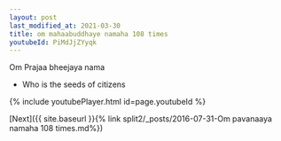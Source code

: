 ```yaml
---
layout: post
last_modified_at: 2021-03-30
title: om mahaabuddhaye namaha 108 times
youtubeId: PiMdJjZYyqk
---
```

 
 
Om Prajaa bheejaya nama 
 
 -  Who is the seeds of citizens 
 
  
 
  
 
 
 
 
 
 


{% include youtubePlayer.html id=page.youtubeId %}
 
[Next]({{ site.baseurl }}{% link  split2/_posts/2016-07-31-Om pavanaaya namaha 108 times.md%})
 
